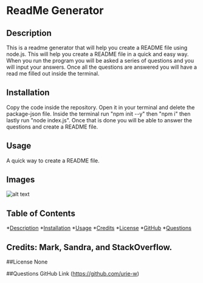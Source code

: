 # ReadMe Generator

  ## Description
  This is a readme generator that will help you create a README file using node.js. This will help you create a README file in a quick and easy way. When you run the program you will be asked a series of questions and you will input your answers. Once all the questions are answered you will have a read me filled out inside the terminal.

  ## Installation
  Copy the code inside the repository. Open it in your terminal and delete the package-json file. Inside the terminal run "npm init --y" then "npm i" then lastly run "node index.js". Once that is done you will be able to answer the questions and create a README file.

  ## Usage
  A quick way to create a README file.

  ## Images
  ![alt text](image.png)
  
  ## Table of Contents
  *[Description](#description)
  *[Installation](#installation)
  *[Usage](#usage)
  *[Credits](#credits)
  *[License](#license)
  *[GitHub](#github)
  *[Questions](#questions)

  ## Credits: Mark, Sandra, and StackOverflow.

  ##License
  None


  ##Questions
  GitHub Link (https://github.com/urie-w)
